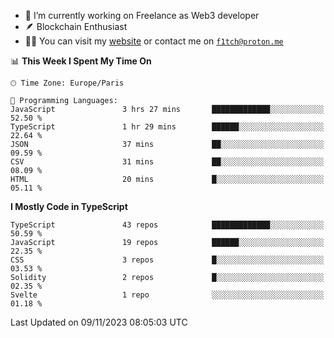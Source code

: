 - 🔭 I’m currently working on Freelance as Web3 developer
- 🪶 Blockchain Enthusiast
- 👨‍💻 You can visit my [website](https://f1tch.xyz) or contact me on [`f1tch@proton.me`](mailto:f1tch@proton.me)

<!--START_SECTION:waka-->
📊 **This Week I Spent My Time On** 

```text
🕑︎ Time Zone: Europe/Paris

💬 Programming Languages: 
JavaScript               3 hrs 27 mins       █████████████░░░░░░░░░░░░   52.50 % 
TypeScript               1 hr 29 mins        ██████░░░░░░░░░░░░░░░░░░░   22.64 % 
JSON                     37 mins             ██░░░░░░░░░░░░░░░░░░░░░░░   09.59 % 
CSV                      31 mins             ██░░░░░░░░░░░░░░░░░░░░░░░   08.09 % 
HTML                     20 mins             █░░░░░░░░░░░░░░░░░░░░░░░░   05.11 % 
```

**I Mostly Code in TypeScript** 

```text
TypeScript               43 repos            █████████████░░░░░░░░░░░░   50.59 % 
JavaScript               19 repos            ██████░░░░░░░░░░░░░░░░░░░   22.35 % 
CSS                      3 repos             █░░░░░░░░░░░░░░░░░░░░░░░░   03.53 % 
Solidity                 2 repos             █░░░░░░░░░░░░░░░░░░░░░░░░   02.35 % 
Svelte                   1 repo              ░░░░░░░░░░░░░░░░░░░░░░░░░   01.18 % 
```




 Last Updated on 09/11/2023 08:05:03 UTC
<!--END_SECTION:waka-->
